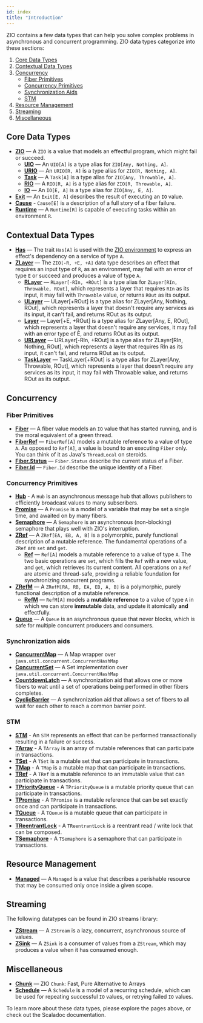 ```yaml
---
id: index
title: "Introduction"
---
```


ZIO contains a few data types that can help you solve complex problems in asynchronous and concurrent programming. ZIO data types categorize into these sections:

1. [Core Data Types](#core-data-types)
2. [Contextual Data Types](#contextual-data-types)
3. [Concurrency](#concurrency)
   - [Fiber Primitives](#fiber-primitives)
   - [Concurrency Primitives](#concurrency-primitives)
   - [Synchronization Aids](#synchronization-aids)
   - [STM](#stm)
4. [Resource Management](#resource-management)
5. [Streaming](#streaming)
6. [Miscellaneous](#miscellaneous)

## Core Data Types

- **[ZIO](core/zio.md)** — A `ZIO` is a value that models an effectful program, which might fail or succeed.
  - **[UIO](core/uio.md)** — An `UIO[A]` is a type alias for `ZIO[Any, Nothing, A]`.
  - **[URIO](core/urio.md)** — An `URIO[R, A]` is a type alias for `ZIO[R, Nothing, A]`.
  - **[Task](core/task.md)** — A `Task[A]` is a type alias for `ZIO[Any, Throwable, A]`.
  - **[RIO](core/rio.md)** — A `RIO[R, A]` is a type alias for `ZIO[R, Throwable, A]`.
  - **[IO](core/io.md)** — An `IO[E, A]` is a type alias for `ZIO[Any, E, A]`.
- **[Exit](core/exit.md)** — An `Exit[E, A]` describes the result of executing an `IO` value.
- **[Cause](core/cause.md)** - `Cause[E]` is a description of a full story of a fiber failure.
- **[Runtime](core/runtime.md)** — A `Runtime[R]` is capable of executing tasks within an environment `R`.

## Contextual Data Types

- **[Has](contextual/has.md)** — The trait `Has[A]` is used with the [ZIO environment](contextual/index.md#zio-environment) to express an effect's dependency on a service of type `A`.
- **[ZLayer](contextual/zlayer.md)** — The `ZIO[-R, +E, +A]` data type describes an effect that requires an input type of `R`, as an environment, may fail with an error of type `E` or succeed and produces a value of type `A`.
  - **[RLayer](contextual/rlayer.md)** — `RLayer[-RIn, +ROut]` is a type alias for `ZLayer[RIn, Throwable, ROut]`, which represents a layer that requires `RIn` as its input, it may fail with `Throwable` value, or returns `ROut` as its output.
  - **[ULayer](contextual/ulayer.md)** — ULayer[+ROut] is a type alias for ZLayer[Any, Nothing, ROut], which represents a layer that doesn't require any services as its input, it can't fail, and returns ROut as its output.
  - **[Layer](contextual/layer.md)** — Layer[+E, +ROut] is a type alias for ZLayer[Any, E, ROut], which represents a layer that doesn't require any services, it may fail with an error type of E, and returns ROut as its output.
  - **[URLayer](contextual/urlayer.md)** — URLayer[-RIn, +ROut] is a type alias for ZLayer[RIn, Nothing, ROut], which represents a layer that requires RIn as its input, it can't fail, and returns ROut as its output.
  - **[TaskLayer](contextual/task-layer.md)** — TaskLayer[+ROut] is a type alias for ZLayer[Any, Throwable, ROut], which represents a layer that doesn't require any services as its input, it may fail with Throwable value, and returns ROut as its output.

## Concurrency

### Fiber Primitives

- **[Fiber](fiber/fiber.md)** — A fiber value models an `IO` value that has started running, and is the moral equivalent of a green thread.
- **[FiberRef](fiber/fiberref.md)** — `FiberRef[A]` models a mutable reference to a value of type `A`. As opposed to `Ref[A]`, a value is bound to an executing `Fiber` only. You can think of it as Java's `ThreadLocal` on steroids.
- **[Fiber.Status](fiber/fiberstatus.md)** — `Fiber.Status` describe the current status of a Fiber.
- **[Fiber.Id](fiber/fiberid.md)** — `Fiber.Id` describe the unique identity of a Fiber.

### Concurrency Primitives

- **[Hub](concurrency/hub.md)** - A `Hub` is an asynchronous message hub that allows publishers to efficiently broadcast values to many subscribers.
- **[Promise](concurrency/promise.md)** — A `Promise` is a model of a variable that may be set a single time, and awaited on by many fibers.
- **[Semaphore](concurrency/semaphore.md)** — A `Semaphore` is an asynchronous (non-blocking) semaphore that plays well with ZIO's interruption.
- **[ZRef](concurrency/zref.md)** — A `ZRef[EA, EB, A, B]` is a polymorphic, purely functional description of a mutable reference. The fundamental operations of a `ZRef` are `set` and `get`.
  - **[Ref](concurrency/ref.md)** — `Ref[A]` models a mutable reference to a value of type `A`. The two basic operations are `set`, which fills the `Ref` with a new value, and `get`, which retrieves its current content. All operations on a `Ref` are atomic and thread-safe, providing a reliable foundation for synchronizing concurrent programs.
- **[ZRefM](concurrency/zrefm.md)** — A `ZRefM[RA, RB, EA, EB, A, B]` is a polymorphic, purely functional description of a mutable reference.
  - **[RefM](concurrency/refm.md)** — `RefM[A]` models a **mutable reference** to a value of type `A` in which we can store **immutable** data, and update it atomically **and** effectfully.
- **[Queue](concurrency/queue.md)** — A `Queue` is an asynchronous queue that never blocks, which is safe for multiple concurrent producers and consumers.

### Synchronization aids

- **[ConcurrentMap](sync/concurrentmap.md)** — A Map wrapper over `java.util.concurrent.ConcurrentHashMap`
- **[ConcurrentSet](sync/concurrentset.md)** — A Set implementation over `java.util.concurrent.ConcurrentHashMap`
- **[CountdownLatch](sync/countdownlatch.md)** — A synchronization aid that allows one or more fibers to wait until a
  set of operations being performed in other fibers completes.
- **[CyclicBarrier](sync/cyclicbarrier.md)** — A synchronization aid that allows a set of fibers to all wait for each
  other to reach a common barrier point.

### STM

- **[STM](stm/stm.md)** - An `STM` represents an effect that can be performed transactionally resulting in a failure or success.
- **[TArray](stm/tarray.md)** - A `TArray` is an array of mutable references that can participate in transactions.
- **[TSet](stm/tset.md)** - A `TSet` is a mutable set that can participate in transactions.
- **[TMap](stm/tmap.md)** - A `TMap` is a mutable map that can participate in transactions.
- **[TRef](stm/tref.md)** - A `TRef` is a mutable reference to an immutable value that can participate in transactions.
- **[TPriorityQueue](stm/tpriorityqueue.md)** - A `TPriorityQueue` is a mutable priority queue that can participate in transactions.
- **[TPromise](stm/tpromise.md)** - A `TPromise` is a mutable reference that can be set exactly once and can participate in transactions.
- **[TQueue](stm/tqueue.md)** - A `TQueue` is a mutable queue that can participate in transactions.
- **[TReentrantLock](stm/treentrantlock.md)** - A `TReentrantLock` is a reentrant read / write lock that can be composed.
- **[TSemaphore](stm/tsemaphore.md)** - A `TSemaphore` is a semaphore that can participate in transactions.

## Resource Management

- **[Managed](resource/managed.md)** — A `Managed` is a value that describes a perishable resource that may be consumed only once inside a given scope.

## Streaming

The following datatypes can be found in ZIO streams library:

- **[ZStream](stream/zstream.md)** — A `ZStream` is a lazy, concurrent, asynchronous source of values.
- **[ZSink](stream/zsink.md)** — A `ZSink` is a consumer of values from a `ZStream`, which may produces a value when it has consumed enough.

## Miscellaneous

- **[Chunk](misc/chunk.md)** — ZIO `Chunk`: Fast, Pure Alternative to Arrays
- **[Schedule](misc/schedule.md)** — A `Schedule` is a model of a recurring schedule, which can be used for repeating successful `IO` values, or retrying failed `IO` values.

To learn more about these data types, please explore the pages above, or check out the Scaladoc documentation.
